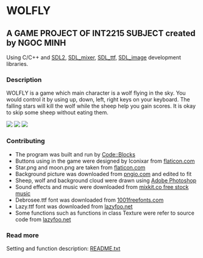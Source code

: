 # WOLFLY
## A GAME PROJECT OF INT2215 SUBJECT created by NGOC MINH
Using C/C++ and [SDL2](https://www.libsdl.org/), [SDL_mixer](https://www.libsdl.org/projects/SDL_mixer/), [SDL_ttf](https://www.libsdl.org/projects/SDL_ttf/), [SDL_image](https://www.libsdl.org/projects/SDL_image/) development libraries.

### Description
WOLFLY is a game which main character is a wolf flying in the sky. You would control it by using up, down, left, right keys on your keyboard. The falling stars will kill the wolf while the sheep help you gain scores. It is okay to skip some sheep without eating them.

![](https://user-images.githubusercontent.com/79392486/115873463-2a1f0a80-a46d-11eb-9bef-2da82a01f857.png)
![](https://user-images.githubusercontent.com/79392486/115877153-53419a00-a471-11eb-9fd0-74145ad5301f.png)  ![](https://user-images.githubusercontent.com/79392486/115877162-55a3f400-a471-11eb-84d9-50b61b09697a.png)

### Contributing
* The program was built and run by [Code::Blocks](https://www.codeblocks.org/)
* Buttons using in the game were designed by Iconixar from [flaticon.com](https://www.flaticon.com/)
* Star.png and moon.png are taken from [flaticon.com](https://www.flaticon.com/)
* Background picture was downloaded from [pngio.com](https://pngio.com/png) and edited to fit
* Sheep, wolf and background cloud were drawn using [Adobe Photoshop](https://www.adobe.com/products/photoshop.html)
* Sound effects and music were downloaded from [mixkit.co free stock music](https://mixkit.co/)
* Debrosee.ttf font was downloaded from [1001freefonts.com](https://www.1001freefonts.com/)
* Lazy.ttf font was downloaded from [lazyfoo.net](https://lazyfoo.net/tutorials/SDL/16_true_type_fonts/index.php)  
* Some functions such as functions in class Texture were refer to source code from [lazyfoo.net](https://lazyfoo.net/tutorials/SDL/index.php)

### Read more
Setting and function description: [README.txt](https://github.com/Mint18032/WOLFLY/blob/main/WOLFLY/README.txt)

